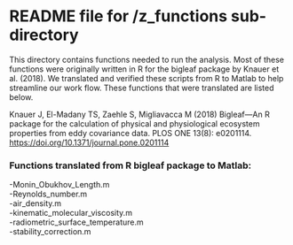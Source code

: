 # README file for /z_functions sub-directory

This directory contains functions needed to run the analysis. Most of these functions were originally written in R for the bigleaf package by Knauer et al. (2018). We translated and verified these scripts from R to Matlab to help streamline our work flow. These functions that were translated are listed below.

Knauer J, El-Madany TS, Zaehle S, Migliavacca M (2018) Bigleaf—An R package for the calculation of physical and physiological ecosystem properties from eddy covariance data. PLOS ONE 13(8): e0201114. https://doi.org/10.1371/journal.pone.0201114

### Functions translated from R bigleaf package to Matlab:
-Monin_Obukhov_Length.m  
-Reynolds_number.m  
-air_density.m  
-kinematic_molecular_viscosity.m  
-radiometric_surface_temperature.m  
-stability_correction.m  
